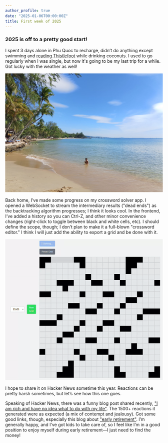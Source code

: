 ```yaml
---
author_profile: true
date: "2025-01-06T00:00:00Z"
title: First week of 2025
---
```


### 2025 is off to a pretty good start!

I spent 3 days alone in Phu Quoc to recharge, didn’t do anything except swimming and [reading Thistlefoot](https://www.goodreads.com/book/show/60018639-thistlefoot) while drinking coconuts. I used to go regularly when I was single, but now it's going to be my last trip for a while. Got lucky with the weather as well!

![Phu Quoc picture](/assets/images/onglang_beach_phu_quoc_2024.jpg)

Back home, I’ve made some progress on my crossword solver app. I opened a WebSocket to stream the intermediary results ("dead ends") as the backtracking algorithm progresses; I think it looks cool. In the frontend, I’ve added a history so you can Ctrl-Z, and other minor convenience changes (right-click to toggle between black and white cells, etc). I should define the scope, though; I don’t plan to make it a full-blown "crossword editor." I think I will just add the ability to export a grid and be done with it.

![Crossword solver app](/assets/images/crossword_solve_animation.gif)

I hope to share it on Hacker News sometime this year. Reactions can be pretty harsh sometimes, but let’s see how this one goes.

Speaking of Hacker News, there was a funny blog post shared recently, ["I am rich and have no idea what to do with my life"](https://vinay.sh/i-am-rich-and-have-no-idea-what-to-do-with-my-life/). The 1500+ reactions it generated were as expected (a mix of contempt and jealousy). Got some good links, though, especially this blog about ["early retirement"](https://philip.greenspun.com/materialism/early-retirement/). I’m generally happy, and I’ve got kids to take care of, so I feel like I’m in a good position to enjoy myself during early retirement—I just need to find the money!

